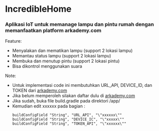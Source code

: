 # IncredibleHome
### Aplikasi IoT untuk memanage lampu dan pintu rumah dengan memanfaatkan platform arkademy.com
Feature:
- Menyalakan dan mematikan lampu (support 2 lokasi lampu)
- Memantau status lampu (support 2 lokasi lampu)
- Membuka dan menutup pintu (support 2 lokasi pintu)
- Bisa dikontrol menggunakan suara

Note:
- Untuk implementasi code ini membutuhkan URL_API, DEVICE_ID, dan TOKEN dari [arkademy.com](https://arkademy.com)
- Jika belum memperoleh silakan daftar dulu di [arkademy.com](https://arkademy.com)
- Jika sudah, buka file build.gradle pada direktori <project>/app/
- Kemudian edit xxxxxx pada bagian :
  ```
  buildConfigField "String", "URL_API", "\"xxxxxx\""
  buildConfigField "String", "DEVICE_IC", "\"xxxxx\""
  buildConfigField "String", "TOKEN_API", "\"xxxxxx\""
  ```